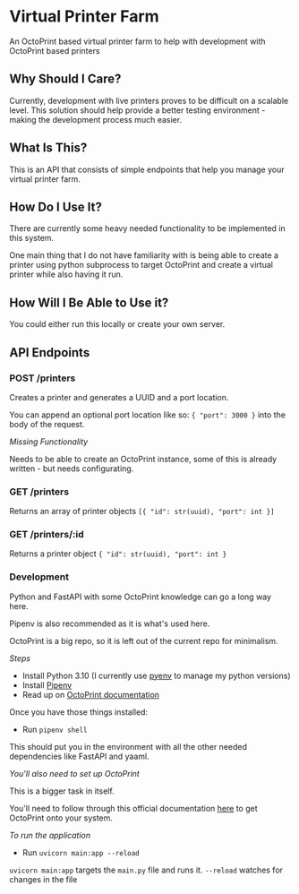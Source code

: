 # Virtual Printer Farm

An OctoPrint based virtual printer farm to help with development with OctoPrint based printers

## Why Should I Care?

Currently, development with live printers proves to be difficult on a scalable level.
This solution should help provide a better testing environment - making the development 
process much easier.

## What Is This?

This is an API that consists of simple endpoints that help you manage your virtual printer farm.

## How Do I Use It?

There are currently some heavy needed functionality to be implemented in this system.

One main thing that I do not have familiarity with is being able to create a printer using
python subprocess to target OctoPrint and create a virtual printer while also having it run.

## How Will I Be Able to Use it?

You could either run this locally or create your own server.

## API Endpoints

### POST /printers

Creates a printer and generates a UUID and a port location.

You can append an optional port location like so: `{ "port": 3000 }` into the body of the request.

_Missing Functionality_

Needs to be able to create an OctoPrint instance, some of this is already written - but needs
configurating.

### GET /printers

Returns an array of printer objects `[{ "id": str(uuid), "port": int }]`

### GET /printers/:id

Returns a printer object `{ "id": str(uuid), "port": int }`

### Development

Python and FastAPI with some OctoPrint knowledge can go a long way here.

Pipenv is also recommended as it is what's used here.

OctoPrint is a big repo, so it is left out of the current repo for minimalism.

_Steps_

- Install Python 3.10 (I currently use [pyenv](https://github.com/pyenv/pyenv) to manage my python versions)
- Install [Pipenv](https://pipenv.pypa.io/en/latest/)
- Read up on [OctoPrint documentation](https://docs.octoprint.org/en/master/)

Once you have those things installed:

- Run `pipenv shell`

This should put you in the environment with all the other needed dependencies like FastAPI and yaaml.

_You'll also need to set up OctoPrint_

This is a bigger task in itself.

You'll need to follow through this official documentation [here](https://docs.octoprint.org/en/master/development/environment.html) to get OctoPrint onto your system.

_To run the application_

- Run `uvicorn main:app --reload`

`uvicorn main:app` targets the `main.py` file and runs it.
`--reload` watches for changes in the file
